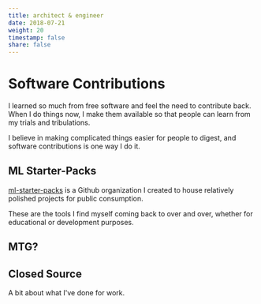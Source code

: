 ```yaml
---
title: architect & engineer
date: 2018-07-21
weight: 20
timestamp: false
share: false
---
```


# Software Contributions
I learned so much from free software and feel the need to contribute back.
When I do things now, I make them available so that people can learn from my trials and tribulations.

I believe in making complicated things easier for people to digest, and software contributions is one way I do it.

## ML Starter-Packs
[ml-starter-packs][org] is a Github organization I created to house relatively polished projects for public consumption.

These are the tools I find myself coming back to over and over, whether for educational or development purposes.

## MTG?

## Closed Source

A bit about what I've done for work.

[org]: https://github.com/ml-starter-packs
